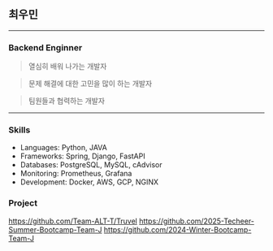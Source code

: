 ## 최우민

---

### Backend Enginner

> 열심히 배워 나가는 개발자

> 문제 해결에 대한 고민을 많이 하는 개발자

> 팀원들과 협력하는 개발자

---
### Skills
- Languages:   Python, JAVA
- Frameworks:  Spring, Django, FastAPI
- Databases:   PostgreSQL, MySQL, cAdvisor
- Monitoring:  Prometheus, Grafana
- Development: Docker, AWS, GCP, NGINX

### Project
https://github.com/Team-ALT-T/Truvel
https://github.com/2025-Techeer-Summer-Bootcamp-Team-J
https://github.com/2024-Winter-Bootcamp-Team-J
